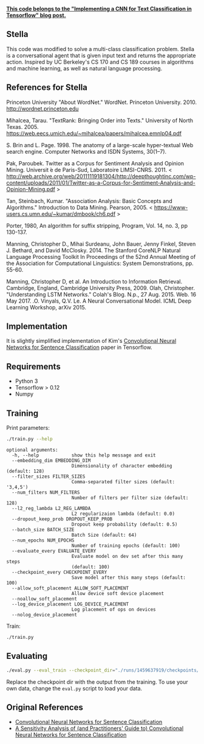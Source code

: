 **[This code belongs to the "Implementing a CNN for Text Classification in Tensorflow" blog post.](http://www.wildml.com/2015/12/implementing-a-cnn-for-text-classification-in-tensorflow/)**

## Stella

This code was modified to solve a multi-class classification problem. Stella is a conversational agent that is given input text and returns the appropriate action.
Inspired by UC Berkeley's CS 170 and CS 189 courses in algorithms and machine learning, as well as natural language processing.

## References for Stella

Princeton University "About WordNet." WordNet. Princeton University. 2010. <http://wordnet.princeton.edu>

Mihalcea, Tarau. "TextRank: Bringing Order into Texts." University of North Texas. 2005. <https://web.eecs.umich.edu/~mihalcea/papers/mihalcea.emnlp04.pdf>

S. Brin and L. Page. 1998. The anatomy of a large-scale hyper-textual Web search engine. Computer Networks and ISDN Systems, 30(1–7).

Pak, Paroubek. Twitter as a Corpus for Sentiment Analysis and Opinion Mining. Universit ́e de Paris-Sud, Laboratoire LIMSI-CNRS. 2011. < http://web.archive.org/web/20111119181304/http://deepthoughtinc.com/wp-content/uploads/2011/01/Twitter-as-a-Corpus-for-Sentiment-Analysis-and-Opinion-Mining.pdf >

Tan, Steinbach, Kumar. "Association Analysis: Basic Concepts and Algorithms." Introduction to Data Mining. Pearson, 2005. < https://www-users.cs.umn.edu/~kumar/dmbook/ch6.pdf >

Porter, 1980, An algorithm for suffix stripping, Program, Vol. 14, no. 3, pp 130-137.

Manning, Christopher D., Mihai Surdeanu, John Bauer, Jenny Finkel, Steven J. Bethard, and David McClosky. 2014. The Stanford CoreNLP Natural Language Processing Toolkit In Proceedings of the 52nd Annual Meeting of the Association for Computational Linguistics: System Demonstrations, pp. 55-60.

Manning, Christopher D, et al. An Introduction to Information Retrieval. Cambridge, England, Cambridge University Press, 2009.
Olah, Christopher. "Understanding LSTM Networks." Colah's Blog. N.p., 27 Aug. 2015. Web. 16 May 2017. .O. Vinyals, Q.V. Le. A Neural Conversational Model. ICML Deep Learning Workshop, arXiv 2015.

## Implementation

It is slightly simplified implementation of Kim's [Convolutional Neural Networks for Sentence Classification](http://arxiv.org/abs/1408.5882) paper in Tensorflow.

## Requirements

- Python 3
- Tensorflow > 0.12
- Numpy

## Training

Print parameters:

```bash
./train.py --help
```

```
optional arguments:
  -h, --help            show this help message and exit
  --embedding_dim EMBEDDING_DIM
                        Dimensionality of character embedding (default: 128)
  --filter_sizes FILTER_SIZES
                        Comma-separated filter sizes (default: '3,4,5')
  --num_filters NUM_FILTERS
                        Number of filters per filter size (default: 128)
  --l2_reg_lambda L2_REG_LAMBDA
                        L2 regularizaion lambda (default: 0.0)
  --dropout_keep_prob DROPOUT_KEEP_PROB
                        Dropout keep probability (default: 0.5)
  --batch_size BATCH_SIZE
                        Batch Size (default: 64)
  --num_epochs NUM_EPOCHS
                        Number of training epochs (default: 100)
  --evaluate_every EVALUATE_EVERY
                        Evaluate model on dev set after this many steps
                        (default: 100)
  --checkpoint_every CHECKPOINT_EVERY
                        Save model after this many steps (default: 100)
  --allow_soft_placement ALLOW_SOFT_PLACEMENT
                        Allow device soft device placement
  --noallow_soft_placement
  --log_device_placement LOG_DEVICE_PLACEMENT
                        Log placement of ops on devices
  --nolog_device_placement

```

Train:

```bash
./train.py
```

## Evaluating

```bash
./eval.py --eval_train --checkpoint_dir="./runs/1459637919/checkpoints/"
```

Replace the checkpoint dir with the output from the training. To use your own data, change the `eval.py` script to load your data.


## Original References

- [Convolutional Neural Networks for Sentence Classification](http://arxiv.org/abs/1408.5882)
- [A Sensitivity Analysis of (and Practitioners' Guide to) Convolutional Neural Networks for Sentence Classification](http://arxiv.org/abs/1510.03820)
